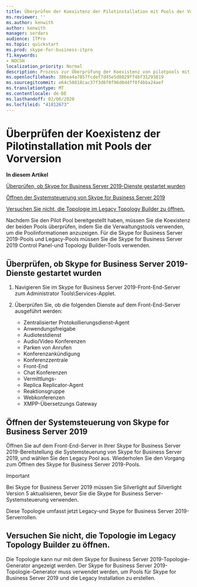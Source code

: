 ```yaml
---
title: Überprüfen der Koexistenz der Pilotinstallation mit Pools der Vorversion
ms.reviewer: ''
ms.author: kenwith
author: kenwith
manager: serdars
audience: ITPro
ms.topic: quickstart
ms.prod: skype-for-business-itpro
f1.keywords:
- NOCSH
localization_priority: Normal
description: Prozess zur Überprüfung der Koexistenz von pilotpools mit Legacy Pool
ms.openlocfilehash: 386ea4a7857fcdef7d45e5d8029ff4bf31293819
ms.sourcegitcommit: e64c50818cac37f3d6f0f96d0d4ff0f4bba24aef
ms.translationtype: MT
ms.contentlocale: de-DE
ms.lasthandoff: 02/06/2020
ms.locfileid: "41812673"
---
```

# <a name="verify-pilot-pool-coexistence-with-legacy-pool"></a>Überprüfen der Koexistenz der Pilotinstallation mit Pools der Vorversion

 **In diesem Artikel**
  
[Überprüfen, ob Skype for Business Server 2019-Dienste gestartet wurden](#sectionSection0)
  
[Öffnen der Systemsteuerung von Skype for Business Server 2019](#sectionSection1)
  
[Versuchen Sie nicht, die Topologie im Legacy Topology Builder zu öffnen.](#sectionSection2)
  
Nachdem Sie den Pilot Pool bereitgestellt haben, müssen Sie die Koexistenz der beiden Pools überprüfen, indem Sie die Verwaltungstools verwenden, um die Poolinformationen anzuzeigen. Für die Skype for Business Server 2019-Pools und Legacy-Pools müssen Sie die Skype for Business Server 2019 Control Panel-und Topology Builder-Tools verwenden. 
  
## <a name="verify-that-skype-for-business-server-2019-services-have-started"></a>Überprüfen, ob Skype for Business Server 2019-Dienste gestartet wurden
<a name="sectionSection0"> </a>

1. Navigieren Sie im Skype for Business Server 2019-Front-End-Server zum Administrator Tools\Services-Applet.
    
2. Überprüfen Sie, ob die folgenden Dienste auf dem Front-End-Server ausgeführt werden:

    - Zentralisierter Protokollierungsdienst-Agent
    - Anwendungsfreigabe
    - Audiotestdienst
    - Audio/Video Konferenzen
    - Parken von Anrufen
    - Konferenzankündigung
    - Konferenzzentrale
    - Front-End
    - Chat Konferenzen
    - Vermittlungs-
    - Replica Replicator-Agent
    - Reaktionsgruppe
    - Webkonferenzen
    - XMPP-Übersetzungs Gateway

  
## <a name="open-the-skype-for-business-server-2019-control-panel"></a>Öffnen der Systemsteuerung von Skype for Business Server 2019
<a name="sectionSection1"> </a>

Öffnen Sie auf dem Front-End-Server in Ihrer Skype for Business Server 2019-Bereitstellung die Systemsteuerung von Skype for Business Server 2019, und wählen Sie den Legacy Pool aus. Wiederholen Sie den Vorgang zum Öffnen des Skype for Business Server 2019-Pools.
  
> [!IMPORTANT]
> Bei Skype for Business Server 2019 müssen Sie Silverlight auf Silverlight Version 5 aktualisieren, bevor Sie die Skype for Business Server-Systemsteuerung verwenden. 
  
Diese Topologie umfasst jetzt Legacy-und Skype for Business Server 2019-Serverrollen. 

  
## <a name="dont-attempt-to-open-the-topology-in-the-legacy-topology-builder"></a>Versuchen Sie nicht, die Topologie im Legacy Topology Builder zu öffnen.
<a name="sectionSection2"> </a>

Die Topologie kann nur mit dem Skype for Business Server 2019-Topologie-Generator angezeigt werden. Der Skype for Business Server 2019-Topologie-Generator muss verwendet werden, um Pools für Skype for Business Server 2019 und die Legacy Installation zu erstellen.

  


